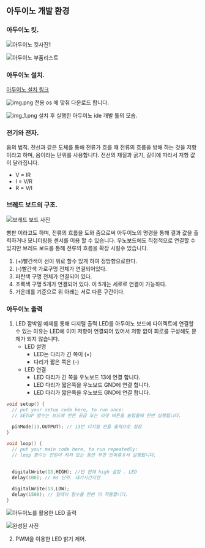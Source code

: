 

## 아두이노 개발 환경

### 아두이노 킷.

![아두이노 킷사진1](img.png)


![아두이노 부품리스트](img_1.png)











### 아두이노 설치.

[아두이노 설치 링크](https://www.arduino.cc/)

![img.png](images/img.png)
전용 os 에 맞춰 다운로드 합니다.

![img_1.png](images/img_1.png)
설치 후 실행한 아두이노 ide 개발 툴의 모습.

### 전기와 전자.
옴의 법칙.
전선과 같은 도체를 통해 전류가 흐를 때 전류의 흐름을 방해 하는 것을 저항이라고 하며, 옴이라는 단위를 사용합니다.
전선의 재질과 굵기, 길이에 따라서 저항 값이 달라집니다.

- V = IR
- I = V/R
- R = V/I

### 브레드 보드의 구조.
![브레드 보드 사진](img_2.png)



빵판 이라고도 하며, 전류의 흐름을 도와 줌으로써 아두이노의 명령을 통해 결과 값을 출력하거나 모니터링등 센서를 이용 할 수 있습니다.
우노보드에도 직접적으로 연결할 수있지만 브레드 보드를 통해 전류의 흐름을 확장 시킬수 있습니다.

1. (+)빨간색이 선이 위로 할수 있게 하여 정방향으로한다.
2. (-)빨간색 가로구멍 전체가 연결되어있다.
3. 파란색 구멍 전체가 연결되어 있다.
4. 초록색 구멍 5개가 연결되어 있다. 이 5개는 세로로 연결이 가능하다.
5. 가운데를 기준으로 위 아래는 서로 다른 구간이다.

### 아두이노 출력
1. LED 깜박임 예제를 통해 디지털 출력
LED를 아두이노 보드에 다이렉트에 연결할 수 있는 이유는 LED에 이미 저항이 연결되어 있어서 저항 없이 회로를 구성해도 문제가 되지 않습니다.
   - LED 설명
     - LED는 다리가 긴 쪽이 (+)
     - 다리가 짧은 쪽은 (-)
   - LED 연결
     - LED 다리가 긴 쪽을 우노보드 13에 연결 합니다.
     - LED 다리가 짧은쪽을 우노보드 GND에 연결 합니다.
     - LED 다리가 짧은쪽을 우노보드 GND에 연결 합니다.

```c
void setup() {
  // put your setup code here, to run once:
  // SETUP 함수는 보드에 전원 공급 또는 리셋 버튼을 눌렀을때 한번 실행됩니다.
  
  pinMode(13,OUTPUT); // 13번 디지털 핀을 출력으로 설정
}

void loop() {
  // put your main code here, to run repeatedly:
  // loop 함수는 전원이 켜저 있는 동안 무한 반복휴ㅐ서 실행됩니다.

  
  digitalWrite(13,HIGH); //번 핀에 high 설정 . LED
  delay(100); // ms 단위. 대기시간지연  
  
  digitalWrite(13,LOW);
  delay(1500); // 딜레이 함수를 한번 더 적용합니다.  
}
```


![아두이노를 활용한 LED 출력](img_3.png)

![완성된 사진](img_4.png)

2. PWM을 이용한 LED 밝기 제어.


